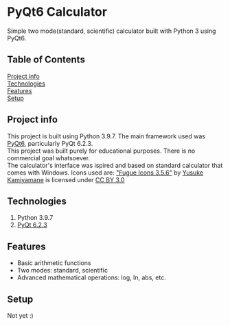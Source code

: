 # PyQt6 Calculator
Simple two mode(standard, scientific) calculator built with Python 3 using PyQt6.

## Table of Contents
[Project info](#project-info)\
[Technologies](#technologies)\
[Features](#features)\
[Setup](#setup)

## Project info
This project is built using Python 3.9.7. The main framework used was [PyQt6](https://pypi.org/project/PyQt6/), particularly PyQt 6.2.3.\
This project was built purely for educational purposes. There is no commercial goal whatsoever. \
The calculator's interface was ispired and based on standard calculator that comes with Windows.
Icons used are: ["Fugue Icons 3.5.6"](https://p.yusukekamiyamane.com/) by [Yusuke Kamiyamane](https://twitter.com/ykamiyamane) is licensed under [CC BY 3.0](https://creativecommons.org/licenses/by/3.0/deed.en)

## Technologies
1. Python 3.9.7
2. [PyQt 6.2.3](https://pypi.org/project/PyQt6/)

## Features
- Basic arithmetic functions
- Two modes: standard, scientific
- Advanced mathematical operations: log, ln, abs, etc.

## Setup
Not yet :)
